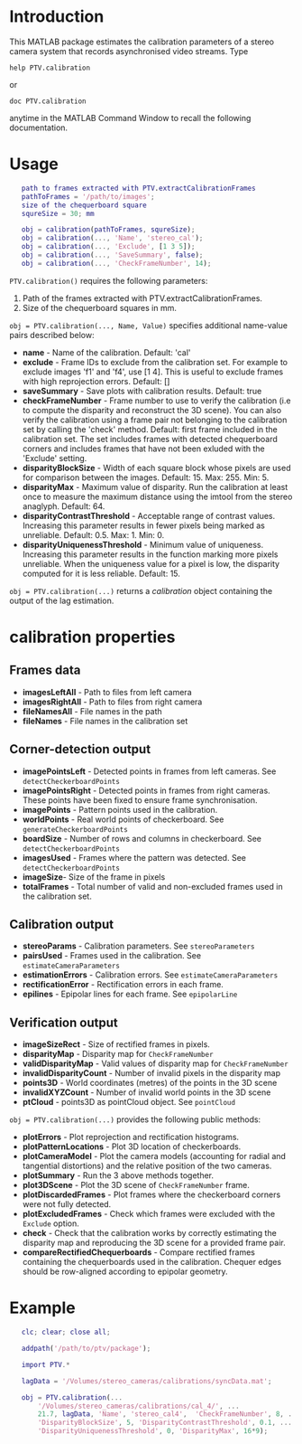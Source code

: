 # Introduction

This MATLAB package estimates the calibration parameters of a 
stereo camera system that records asynchronised video streams. Type

    help PTV.calibration

or

    doc PTV.calibration

anytime in the MATLAB Command Window to recall the following documentation.

# Usage
 ```matlab
    path to frames extracted with PTV.extractCalibrationFrames
    pathToFrames = '/path/to/images';
    size of the chequerboard square
    squreSize = 30; mm

    obj = calibration(pathToFrames, squreSize);
    obj = calibration(..., 'Name', 'stereo_cal');
    obj = calibration(..., 'Exclude', [1 3 5]);
    obj = calibration(..., 'SaveSummary', false);
    obj = calibration(..., 'CheckFrameNumber', 14);
```

  `PTV.calibration()` requires the following parameters:
  1) Path of the frames extracted with PTV.extractCalibrationFrames.
  2) Size of the chequerboard squares in mm.

`obj = PTV.calibration(..., Name, Value)` specifies additional name-value pairs described below:

- **name** -  Name of the calibration. Default: 'cal'
- **exclude** -   Frame IDs to exclude from the calibration set. For example to exclude images 'f1' and 'f4', use [1 4]. This is useful to exclude frames with high reprojection errors. Default: []
- **saveSummary** -  Save plots with calibration results. Default: true
- **checkFrameNumber** -   Frame number to use to verify the calibration (i.e to compute the disparity and reconstruct the 3D scene). You can also verify the calibration using a frame pair not belonging to the calibration set by calling the 'check' method. Default: first frame included in the calibration set. The set includes frames with detected chequerboard corners and includes frames that have not been exluded with the 'Exclude' setting.
- **disparityBlockSize** -  Width of each square block whose pixels are used for comparison between the images.  Default: 15. Max: 255. Min: 5.
- **disparityMax** -  Maximum value of disparity. Run the calibration at least once to measure the maximum distance using the imtool from the stereo anaglyph. Default: 64. 
- **disparityContrastThreshold** - Acceptable range of contrast values. Increasing this parameter results in fewer pixels being marked as unreliable. Default: 0.5. Max: 1. Min: 0. 
- **disparityUniquenessThreshold** -  Minimum value of uniqueness. Increasing this parameter results in the function   marking more pixels unreliable. When the  uniqueness value for a pixel is low, the  disparity computed for it is less reliable. Default: 15.


`obj = PTV.calibration(...)` returns a *calibration* object containing the output of the lag estimation.

# calibration properties
## Frames data
- **imagesLeftAll**  - Path to files from left camera
- **imagesRightAll** - Path to files from right camera
- **fileNamesAll** - File names in the path
- **fileNames** - File names in the calibration set

## Corner-detection output
- **imagePointsLeft** - Detected points in frames from left cameras. See `detectCheckerboardPoints`
- **imagePointsRight**  - Detected points in frames from right cameras. These points have been fixed to ensure frame synchronisation.
- **imagePoints** - Pattern points used in the calibration.
- **worldPoints** - Real world points of checkerboard. See `generateCheckerboardPoints`
- **boardSize** - Number of rows and columns in checkerboard. See `detectCheckerboardPoints`
- **imagesUsed** - Frames where the pattern was detected. See `detectCheckerboardPoints`
- **imageSize**- Size of the frame in pixels
- **totalFrames** - Total number of valid and non-excluded frames used in the calibration set. 

## Calibration output
- **stereoParams** - Calibration parameters. See `stereoParameters`
- **pairsUsed** - Frames used in the calibration. See `estimateCameraParameters`
- **estimationErrors** - Calibration errors. See `estimateCameraParameters`
- **rectificationError** - Rectification errors in each frame.
- **epilines** - Epipolar lines for each frame. See `epipolarLine`

## Verification output
- **imageSizeRect** - Size of rectified frames in pixels.
- **disparityMap** - Disparity map for `CheckFrameNumber`
- **validDisparityMap** - Valid values of disparity map for `CheckFrameNumber`
- **invalidDisparityCount**  - Number of invalid pixels in the disparity map
- **points3D** - World coordinates (metres) of the points in the 3D scene
- **invalidXYZCount** - Number of invalid world points in the 3D scene
- **ptCloud** - points3D as pointCloud object. See `pointCloud`


`obj = PTV.calibration(...)` provides the following public methods:

- **plotErrors** - Plot reprojection and rectification histograms.
- **plotPatternLocations** - Plot 3D location of checkerboards.
- **plotCameraModel**      - Plot the camera models (accounting for radial and tangential distortions) and the relative position of the two cameras.
- **plotSummary**    - Run the 3 above methods together.
- **plot3DScene**    - Plot the 3D scene of `CheckFrameNumber` frame.
- **plotDiscardedFrames** - Plot frames where the checkerboard corners were not fully detected.
- **plotExcludedFrames**   - Check which frames were excluded with the `Exclude` option.
- **check**                - Check that the calibration works by correctly estimating the disparity map and reproducing the 3D scene for a provided frame pair.
- **compareRectifiedChequerboards** - Compare rectified frames containing the chequerboards used in the calibration. Chequer edges should be row-aligned  according to epipolar geometry.

 # Example
 ```matlab
    clc; clear; close all;

    addpath('/path/to/ptv/package');

    import PTV.*

    lagData = '/Volumes/stereo_cameras/calibrations/syncData.mat';

    obj = PTV.calibration(...
        '/Volumes/stereo_cameras/calibrations/cal_4/', ...
        21.7, lagData, 'Name', 'stereo_cal4',  'CheckFrameNumber', 8, ...
        'DisparityBlockSize', 5, 'DisparityContrastThreshold', 0.1, ...
        'DisparityUniquenessThreshold', 0, 'DisparityMax', 16*9);

```
